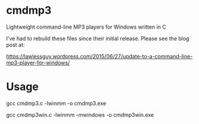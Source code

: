 # cmdmp3
Lightweight command-line MP3 players for Windows written in C 

I've had to rebuild these files since their initial release.  Please see the blog post at:

https://lawlessguy.wordpress.com/2015/06/27/update-to-a-command-line-mp3-player-for-windows/

# Usage

gcc cmdmp3.c -lwinmm -o cmdmp3.exe
 
gcc cmdmp3win.c -lwinmm -mwindows -o cmdmp3win.exe
